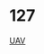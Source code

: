 # 127
[UAV](https://www.canva.com/design/DAGtZioCpsM/rZ44qtHUaiUap0_JdX37BQ/view?utm_content=DAGtZioCpsM&utm_campaign=designshare&utm_medium=link2&utm_source=uniquelinks&utlId=h4e5daca9df)
